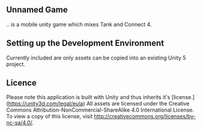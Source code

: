 ## Unnamed Game
.. is a mobile unity game which mixes Tank and Connect 4. 


## Setting up the Development Environment
Currently included are only assets can be copied into an existing Unity 5 project.


## Licence
Please note this application is built with Unity and thus inherits it's [license.] (https://unity3d.com/legal/eula)
All assets are licensed under the Creative Commons Attribution-NonCommercial-ShareAlike 4.0 International License. To view a copy of this license, visit http://creativecommons.org/licenses/by-nc-sa/4.0/.
